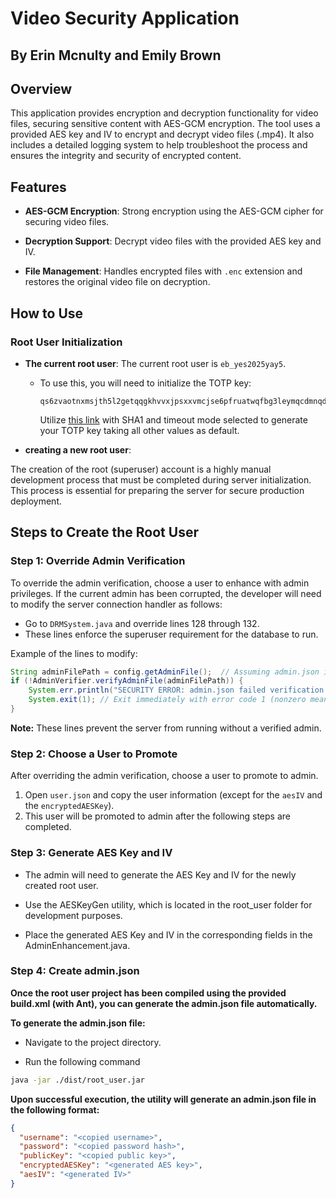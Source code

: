 # Video Security Application
## By Erin Mcnulty and Emily Brown

## Overview

This application provides encryption and decryption functionality for video files, securing sensitive content with AES-GCM encryption. The tool uses a provided AES key and IV to encrypt and decrypt video files (.mp4). It also includes a detailed logging system to help troubleshoot the process and ensures the integrity and security of encrypted content.

## Features

- **AES-GCM Encryption**: Strong encryption using the AES-GCM cipher for securing video files.
  
- **Decryption Support**: Decrypt video files with the provided AES key and IV.
  
- **File Management**: Handles encrypted files with `.enc` extension and restores the original video file on decryption.

## How to Use

### Root User Initialization

- **The current root user**: The current root user is `eb_yes2025yay5`.
  
    - To use this, you will need to initialize the TOTP key:
      ```
      qs6zvaotnxmsjth5l2getqqgkhvvxjpsxxvmcjse6pfruatwqfbg3leymqcdmnqd6kq5sgwwjbvmsjf5ypxllr3znjdzicsclq2qtma
      ```
      Utilize [this link](https://freeotp.github.io/qrcode.html) with SHA1 and timeout mode selected to generate your TOTP key taking all other values as default. 

- **creating a new root user**: 

The creation of the root (superuser) account is a highly manual development process that must be completed during server initialization. This process is essential for preparing the server for secure production deployment.

## Steps to Create the Root User

### Step 1: Override Admin Verification
To override the admin verification, choose a user to enhance with admin privileges. If the current admin has been corrupted, the developer will need to modify the server connection handler as follows:

- Go to `DRMSystem.java` and override lines 128 through 132.
- These lines enforce the superuser requirement for the database to run.

Example of the lines to modify:
```java
String adminFilePath = config.getAdminFile();  // Assuming admin.json is in the config directory
if (!AdminVerifier.verifyAdminFile(adminFilePath)) {
    System.err.println("SECURITY ERROR: admin.json failed verification! Server shutting down.");
    System.exit(1); // Exit immediately with error code 1 (nonzero means failure)
}
```

**Note:** These lines prevent the server from running without a verified admin.

### Step 2: Choose a User to Promote

After overriding the admin verification, choose a user to promote to admin.

1. Open `user.json` and copy the user information (except for the `aesIV` and the `encryptedAESKey`).
2. This user will be promoted to admin after the following steps are completed.

### Step 3: Generate AES Key and IV

- The admin will need to generate the AES Key and IV for the newly created root user.

- Use the AESKeyGen utility, which is located in the root_user folder for development purposes.

- Place the generated AES Key and IV in the corresponding fields in the AdminEnhancement.java.
### Step 4: Create admin.json
**Once the root user project has been compiled using the provided build.xml (with Ant), you can generate the admin.json file automatically.**

**To generate the admin.json file:**

- Navigate to the project directory.

- Run the following command
```bash
java -jar ./dist/root_user.jar
```
**Upon successful execution, the utility will generate an admin.json file in the following format:**
```json
{
  "username": "<copied username>",
  "password": "<copied password hash>",
  "publicKey": "<copied public key>",
  "encryptedAESKey": "<generated AES key>",
  "aesIV": "<generated IV>"
}
```
